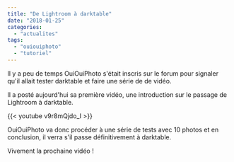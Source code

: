 ```yaml
---
title: "De Lightroom à darktable"
date: "2018-01-25"
categories: 
  - "actualites"
tags: 
  - "ouiouiphoto"
  - "tutoriel"
---
```


Il y a peu de temps OuiOuiPhoto s'était inscris sur le forum pour signaler qu'il allait tester darktable et faire une série de de vidéo.

Il a posté aujourd'hui sa première vidéo, une introduction sur le passage de Lightroom à darktable.

{{< youtube v9r8mQjdo_I >}}

OuiOuiPhoto va donc procéder à une série de tests avec 10 photos et en conclusion, il verra s'il passe définitivement à darktable.

Vivement la prochaine vidéo !
